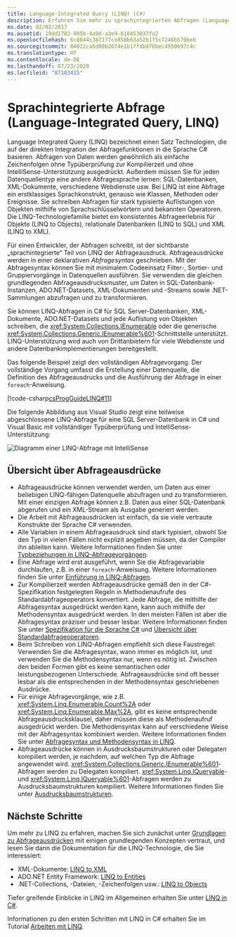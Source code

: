 ```yaml
---
title: Language-Integrated Query (LINQ) (C#)
description: Erfahren Sie mehr zu sprachintegrierten Abfragen (Language-Integrated Queries, LINQs), und sehen Sie sich ein Beispiel des gesamten Abfragevorgangs an.
ms.date: 02/02/2017
ms.assetid: 19dd1782-905b-4a9d-a3e9-618453037fa2
ms.openlocfilehash: 6c8844c387177ce858b63a52b1f5c7246b570beb
ms.sourcegitcommit: 04022ca5d00b2074e1b1ffdbd76bec4950697c4c
ms.translationtype: HT
ms.contentlocale: de-DE
ms.lasthandoff: 07/23/2020
ms.locfileid: "87103415"
---
```

# <a name="language-integrated-query-linq"></a>Sprachintegrierte Abfrage (Language-Integrated Query, LINQ)

Language Integrated Query (LINQ) bezeichnet einen Satz Technologien, die auf der direkten Integration der Abfragefunktionen in die Sprache C# basieren. Abfragen von Daten werden gewöhnlich als einfache Zeichenfolgen ohne Typüberprüfung zur Kompilierzeit und ohne IntelliSense-Unterstützung ausgedrückt. Außerdem müssen Sie für jeden Datenquellentyp eine andere Abfragesprache lernen: SQL-Datenbanken, XML-Dokumente, verschiedene Webdienste usw. Bei LINQ ist eine Abfrage ein erstklassiges Sprachkonstrukt, genauso wie Klassen, Methoden oder Ereignisse. Sie schreiben Abfragen für stark typisierte Auflistungen von Objekten mithilfe von Sprachschlüsselwörtern und bekannten Operatoren. Die LINQ-Technologiefamilie bietet ein konsistentes Abfrageerlebnis für Objekte (LINQ to Objects), relationale Datenbanken (LINQ to SQL) und XML (LINQ to XML).

Für einen Entwickler, der Abfragen schreibt, ist der sichtbarste „sprachintegrierte“ Teil von LINQ der Abfrageausdruck. Abfrageausdrücke werden in einer deklarativen *Abfragesyntax* geschrieben. Mit der Abfragesyntax können Sie mit minimalem Codeeinsatz Filter-, Sortier- und Gruppiervorgänge in Datenquellen ausführen. Sie verwenden die gleichen grundlegenden Abfrageausdrucksmuster, um Daten in SQL-Datenbank-Instanzen, ADO.NET-Datasets, XML-Dokumenten und -Streams sowie .NET-Sammlungen abzufragen und zu transformieren.

Sie können LINQ-Abfragen in C# für SQL Server-Datenbanken, XML-Dokumente, ADO.NET-Datasets und jede Auflistung von Objekten schreiben, die <xref:System.Collections.IEnumerable> oder die generische <xref:System.Collections.Generic.IEnumerable%601>-Schnittstelle unterstützt. LINQ-Unterstützung wird auch von Drittanbietern für viele Webdienste und andere Datenbankimplementierungen bereitgestellt.

Das folgende Beispiel zeigt den vollständigen Abfragevorgang. Der vollständige Vorgang umfasst die Erstellung einer Datenquelle, die Definition des Abfrageausdrucks und die Ausführung der Abfrage in einer `foreach`-Anweisung.

[!code-csharp[csProgGuideLINQ#11](~/samples/snippets/csharp/concepts/linq/index_1.cs)]

Die folgende Abbildung aus Visual Studio zeigt eine teilweise abgeschlossene LINQ-Abfrage für eine SQL Server-Datenbank in C# und Visual Basic mit vollständiger Typüberprüfung und IntelliSense-Unterstützung:

![Diagramm einer LINQ-Abfrage mit IntelliSense](./media/introduction-to-linq/linq-query-intellisense.png)

## <a name="query-expression-overview"></a>Übersicht über Abfrageausdrücke

- Abfrageausdrücke können verwendet werden, um Daten aus einer beliebigen LINQ-fähigen Datenquelle abzufragen und zu transformieren. Mit einer einzigen Abfrage können z.B. Daten aus einer SQL-Datenbank abgerufen und ein XML-Stream als Ausgabe generiert werden.
- Die Arbeit mit Abfrageausdrücken ist einfach, da sie viele vertraute Konstrukte der Sprache C# verwenden.
- Alle Variablen in einem Abfrageausdruck sind stark typisiert, obwohl Sie den Typ in vielen Fällen nicht explizit angeben müssen, da der Compiler ihn ableiten kann. Weitere Informationen finden Sie unter [Typbeziehungen in LINQ-Abfragevorgängen](type-relationships-in-linq-query-operations.md).
- Eine Abfrage wird erst ausgeführt, wenn Sie die Abfragevariable durchlaufen, z.B. in einer `foreach`-Anweisung. Weitere Informationen finden Sie unter [Einführung in LINQ-Abfragen](introduction-to-linq-queries.md).
- Zur Kompilierzeit werden Abfrageausdrücke gemäß den in der C#-Spezifikation festgelegten Regeln in Methodenaufrufe des Standardabfrageoperators konvertiert. Jede Abfrage, die mithilfe der Abfragesyntax ausgedrückt werden kann, kann auch mithilfe der Methodensyntax ausgedrückt werden. In den meisten Fällen ist aber die Abfragesyntax präziser und besser lesbar. Weitere Informationen finden Sie unter [Spezifikation für die Sprache C#](~/_csharplang/spec/expressions.md#query-expressions) und [Übersicht über Standardabfrageoperatoren](standard-query-operators-overview.md).
- Beim Schreiben von LINQ-Abfragen empfiehlt sich diese Faustregel: Verwenden Sie die Abfragesyntax, wann immer es möglich ist, und verwenden Sie die Methodensyntax nur, wenn es nötig ist. Zwischen den beiden Formen gibt es keine semantischen oder leistungsbezogenen Unterschiede. Abfrageausdrücke sind oft besser lesbar als die entsprechenden in der Methodensyntax geschriebenen Ausdrücke.
- Für einige Abfragevorgänge, wie z.B. <xref:System.Linq.Enumerable.Count%2A> oder <xref:System.Linq.Enumerable.Max%2A>, gibt es keine entsprechende Abfrageausdrucksklausel, daher müssen diese als Methodenaufruf ausgedrückt werden. Die Methodensyntax kann auf verschiedene Weise mit der Abfragesyntax kombiniert werden. Weitere Informationen finden Sie unter [Abfragesyntax und Methodensyntax in LINQ](query-syntax-and-method-syntax-in-linq.md).
- Abfrageausdrücke können in Ausdrucksbaumstrukturen oder Delegaten kompiliert werden, je nachdem, auf welchen Typ die Abfrage angewendet wird. <xref:System.Collections.Generic.IEnumerable%601>-Abfragen werden zu Delegaten kompiliert. <xref:System.Linq.IQueryable>- und <xref:System.Linq.IQueryable%601>-Abfragen werden zu Ausdrucksbaumstrukturen kompiliert. Weitere Informationen finden Sie unter [Ausdrucksbaumstrukturen](../../../expression-trees.md).

## <a name="next-steps"></a>Nächste Schritte

Um mehr zu LINQ zu erfahren, machen Sie sich zunächst unter [Grundlagen zu Abfrageausdrücken](../../../linq/query-expression-basics.md) mit einigen grundlegenden Konzepten vertraut, und lesen Sie dann die Dokumentation für die LINQ-Technologie, die Sie interessiert:

- XML-Dokumente: [LINQ to XML](linq-to-xml-overview.md)  
- ADO.NET Entity Framework: [LINQ to Entities](../../../../framework/data/adonet/ef/language-reference/linq-to-entities.md)
- .NET-Collections, -Dateien, -Zeichenfolgen usw.: [LINQ to Objects](linq-to-objects.md)

Tiefer greifende Einblicke in LINQ im Allgemeinen erhalten Sie unter [LINQ in C#](../../../linq/linq-in-csharp.md).

Informationen zu den ersten Schritten mit LINQ in C# erhalten Sie im Tutorial [Arbeiten mit LINQ](../../../tutorials/working-with-linq.md).
